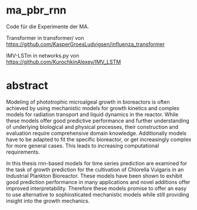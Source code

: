 # ma_pbr_rnn
Code für die Experimente der MA.

Transformer in transformer/ von https://github.com/KasperGroesLudvigsen/influenza_transformer

IMV-LSTm in networks.py von https://github.com/KurochkinAlexey/IMV_LSTM

# abstract
Modeling of phototrophic microalgeal growth in bioreactors is often achieved by using mechanistic models for growth kinetics and complex models for radiation transport and liquid dynamics in the reactor. While these models offer good predictive performance and further understanding of underlying biological and physical processes, their construction and evaluation require comprehensive domain knowledge. Additionally models have to be adapted to fit the specific bioreactor, or get increasingly complex for more general cases. This leads to increasing computational requirements. 
    
In this thesis rnn-based models for time series prediction are examined for the task of growth prediction for the cultivation of Chlorella Vulgaris in an Industrial Plankton Bioreactor. These models have been shown to exhibit good prediction performance in many applications and novel additions offer improved interpretability. Therefore these models promise to offer an easy to use alternative to sophiosticated mechanistic models while still providing insight into the growth mechanics. 
